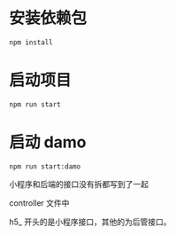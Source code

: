 <!--
 * @Author: mango
 * @Date: 2021-07-09 14:21:14
 * @LastEditTime: 2021-07-09 14:46:15
 * @LastEditors: Please set LastEditors
 * @Description: In User Settings Edit
 * @FilePath: \MyMongoDB\utils\README.md
-->

# 安装依赖包

```
npm install
```

# 启动项目

```
npm run start
```

# 启动 damo

```
npm run start:damo
```

小程序和后端的接口没有拆都写到了一起

controller 文件中

h5\_ 开头的是小程序接口，其他的为后管接口。
